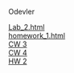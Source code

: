 Odevler

[Lab_2.html](https://hasankagit.github.io/Odevler/Lab_2.html) <br>
[homework_1.html](https://hasankagit.github.io/Odevler/homework_1.html) <br>
[CW 3](https://hasankagit.github.io/Odevler/inspector.html) <br>
[CW 4](https://hasankagit.github.io/Odevler/index.html)<br>
[HW 2](https://hasankagit.github.io/Odevler/Database.html)<br>

